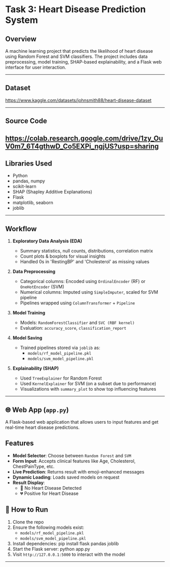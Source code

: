 # Task 3: Heart Disease Prediction System

## Overview

A machine learning project that predicts the likelihood of heart disease using Random Forest and SVM classifiers. The project includes data preprocessing, model training, SHAP-based explainability, and a Flask web interface for user interaction.

---
## Dataset
https://www.kaggle.com/datasets/johnsmith88/heart-disease-dataset

---
## Source Code
https://colab.research.google.com/drive/1zy_OuV0m7_6T4gthwD_Co5EXPi_ngjUS?usp=sharing
---
## Libraries Used

- Python
- pandas, numpy
- scikit-learn
- SHAP (Shapley Additive Explanations)
- Flask
- matplotlib, seaborn
- joblib

---

## Workflow

1. **Exploratory Data Analysis (EDA)**  
   - Summary statistics, null counts, distributions, correlation matrix
   - Count plots & boxplots for visual insights
   - Handled 0s in 'RestingBP' and 'Cholesterol' as missing values

2. **Data Preprocessing**  
   - Categorical columns: Encoded using `OrdinalEncoder` (RF) or `OneHotEncoder` (SVM)  
   - Numerical columns: Imputed using `SimpleImputer`, scaled for SVM pipeline  
   - Pipelines wrapped using `ColumnTransformer` + `Pipeline`

3. **Model Training**  
   - Models: `RandomForestClassifier` and `SVC (RBF kernel)`  
   - Evaluation: `accuracy_score`, `classification_report`

4. **Model Saving**  
   - Trained pipelines stored via `joblib` as:
     - `models/rf_model_pipeline.pkl`
     - `models/svm_model_pipeline.pkl`

5. **Explainability (SHAP)**  
   - Used `TreeExplainer` for Random Forest
   - Used `KernelExplainer` for SVM (on a subset due to performance)
   - Visualizations with `summary_plot` to show top influencing features

---

## 🌐 Web App (`app.py`)

A Flask-based web application that allows users to input features and get real-time heart disease predictions.

## Features

- **Model Selector**: Choose between `Random Forest` and `SVM`
- **Form Input**: Accepts clinical features like Age, Cholesterol, ChestPainType, etc.
- **Live Prediction**: Returns result with emoji-enhanced messages
- **Dynamic Loading**: Loads saved models on request
- **Result Display**:  
  - 💓 No Heart Disease Detected  
  - 💔 Positive for Heart Disease


## 🚀 How to Run

1. Clone the repo
2. Ensure the following models exist:
   - `models/rf_model_pipeline.pkl`
   - `models/svm_model_pipeline.pkl`
3. Install dependencies:
    pip install flask pandas joblib
4. Start the Flask server:
    python app.py
5. Visit `http://127.0.0.1:5000` to interact with the model

---
